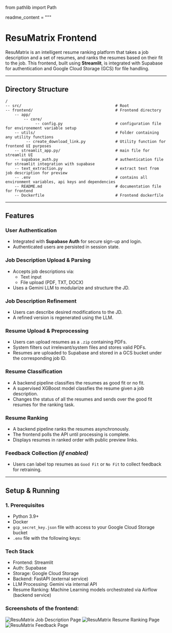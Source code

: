 from pathlib import Path

readme_content = """

# ResuMatrix Frontend

ResuMatrix is an intelligent resume ranking platform that takes a job description and a set of resumes, and ranks the resumes based on their fit to the job. This frontend, built using **Streamlit**, is integrated with Supabase for authentication and Google Cloud Storage (GCS) for file handling.

---

## Directory Structure

```
/                              
-- src/                                         # Root 
-- frontend/                                    # Frontend directory
    -- app/ 
        -- core/
             -- config.py                       # configuration file for environement variable setup                
    -- utils/                                   # Folder containing any utility functions
         -- create_download_link.py             # Utility function for frontend UI purposes
    -- streamlit_app.py/                        # main file for streamlit UI
    -- supabase_auth.py                         # authentication file for streamlit integration with supabase
    -- text_extraction.py                       # extract text from job description for preview
    -- .env                                     # contains all environment variables, api keys and dependencies
    -- README.md                                # documentation file for frontend
    -- Dockerfile                               # Frontend dockerfile              
```

---

## Features

### User Authentication
- Integrated with **Supabase Auth** for secure sign-up and login.
- Authenticated users are persisted in session state.

### Job Description Upload & Parsing
- Accepts job descriptions via:
  - Text input
  - File upload (PDF, TXT, DOCX)
- Uses a Gemini LLM to modularize and structure the JD.

### Job Description Refinement
- Users can describe desired modifications to the JD.
- A refined version is regenerated using the LLM.

### Resume Upload & Preprocessing
- Users can upload resumes as a `.zip` containing PDFs.
- System filters out irrelevant/system files and stores valid PDFs.
- Resumes are uploaded to Supabase and stored in a GCS bucket under the corresponding job ID.

### Resume Classification
- A backend pipeline classifies the resumes as good fit or no fit.
- A supervised XGBoost model classfies the resume given a job description.
- Changes the status of all the resumes and sends over the good fit resumes for the ranking task.

### Resume Ranking
- A backend pipeline ranks the resumes asynchronously.
- The frontend polls the API until processing is complete.
- Displays resumes in ranked order with public preview links.

### Feedback Collection *(if enabled)*
- Users can label top resumes as `Good Fit` or `No Fit` to collect feedback for retraining.

---

## Setup & Running

### 1. Prerequisites

- Python 3.9+
- Docker
- `gcp_secret_key.json` file with access to your Google Cloud Storage bucket
- `.env` file with the following keys:

### Tech Stack

- Frontend: Streamlit
- Auth: Supabase
- Storage: Google Cloud Storage
- Backend: FastAPI (external service)
- LLM Processing: Gemini via internal API
- Resume Ranking: Machine Learning models orchestrated via Airflow (backend service)

### Screenshots of the frontend:

![ResuMatrix Job Description Page](/frontend/res/resumatrix_job_description.jpeg)
![ResuMatrix Resume Ranking Page](/frontend/res/resumatrix_resume_dashboard.jpeg)
![ResuMatrix Feedback Page](/frontend/res/resumes_feedback.jpeg)


